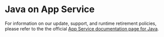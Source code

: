 # Java on App Service

For information on our update, support, and runtime retirement policies, please refer to the the official [App Service documentation page for Java](https://docs.microsoft.com/en-us/azure/app-service/containers/configure-language-java#statement-of-support).
